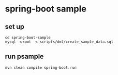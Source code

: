 spring-boot sample
====

## set up
```
cd spring-boot-sample
mysql -uroot  < scripts/dml/create_sample_data.sql 
```

## run psample
```
mvn clean compile spring-boot:run
```

 

